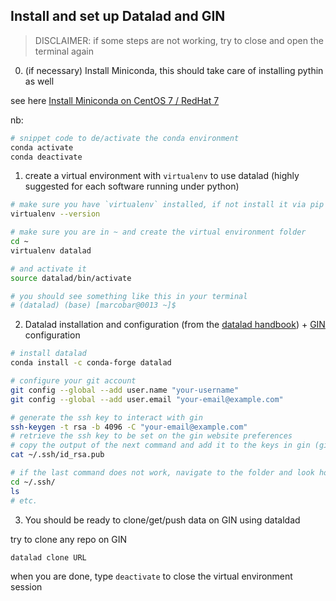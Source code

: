 ## Install and set up Datalad and GIN

>DISCLAIMER: if some steps are not working, try to close and open the terminal again

0. (if necessary) Install Miniconda, this should take care of installing pythin as well

see here [Install Miniconda on CentOS 7 / RedHat 7](https://deeplearning.lipingyang.org/2018/12/24/install-miniconda-on-centos-7-redhat-7/)

nb:

```bash
# snippet code to de/activate the conda environment
conda activate
conda deactivate
```

1. create a virtual environment with `virtualenv` to use datalad (highly suggested for each software running under python)

```bash
# make sure you have `virtualenv` installed, if not install it via pip
virtualenv --version

# make sure you are in ~ and create the virtual environment folder
cd ~
virtualenv datalad

# and activate it
source datalad/bin/activate

# you should see something like this in your terminal
# (datalad) (base) [marcobar@0013 ~]$
```

2. Datalad installation and configuration (from the [datalad handbook](https://handbook.datalad.org/en/latest/intro/installation.html)) + [GIN](https://gin.g-node.org/) configuration

```bash
# install datalad
conda install -c conda-forge datalad

# configure your git account
git config --global --add user.name "your-username"
git config --global --add user.email "your-email@example.com"

# generate the ssh key to interact with gin
ssh-keygen -t rsa -b 4096 -C "your-email@example.com"
# retrieve the ssh key to be set on the gin website preferences
# copy the output of the next command and add it to the keys in gin (gin.g-node.org>your settings>SSH Keys>add key>etc.)
cat ~/.ssh/id_rsa.pub

# if the last command does not work, navigate to the folder and look hoe the *.pub file has been called
cd ~/.ssh/
ls
# etc.
```

3. You should be ready to clone/get/push data on GIN using dataldad

try to clone any repo on GIN
```
datalad clone URL
```

when you are done, type `deactivate` to close the virtual environment session
